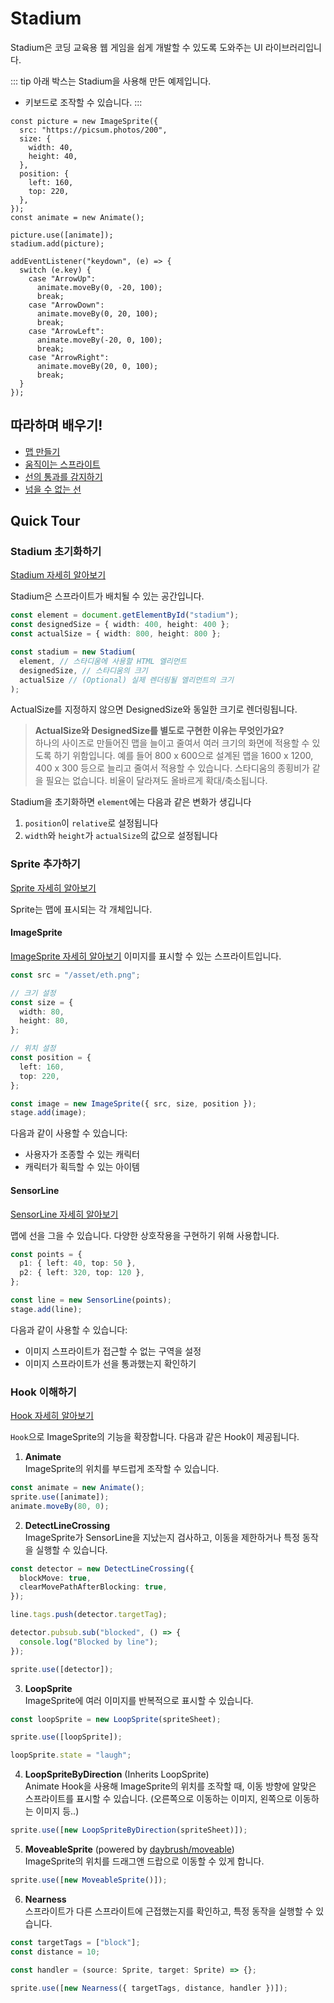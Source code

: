 # Stadium

Stadium은 코딩 교육용 웹 게임을 쉽게 개발할 수 있도록 도와주는 UI 라이브러리입니다.

::: tip 아래 박스는 Stadium을 사용해 만든 예제입니다.

- 키보드로 조작할 수 있습니다.
  :::

<div ref="el"></div>

<script setup>
    import { ref, onMounted } from 'vue'
    import {
        Stadium,
        SensorLine,
        ImageSprite,
        MoveableSprite,
        Animate,
        DetectLineCrossing,
    } from "../lib/main.ts";
    const el = ref(null)

    onMounted(() => {
        const stadium = new Stadium(el.value, {
            width: 400,
            height: 400,
        });

        const picture = new ImageSprite({
            src: "https://picsum.photos/200",
            size: {
                width: 40,
                height: 40,
            },
            position: {
                left: 160,
                top: 220,
            },
        });
        const animate = new Animate();

        picture.use([animate]);
        stadium.add(picture);

        addEventListener("keydown", (e) => {
            switch(e.key) {
                case "ArrowUp":
                    animate.moveBy(0, -20, 100);
                    break;
                case "ArrowDown":
                    animate.moveBy(0, 20, 100);
                    break;
                case "ArrowLeft":
                    animate.moveBy(-20, 0, 100);
                    break;
                case "ArrowRight":
                    animate.moveBy(20, 0, 100);
                    break;
            }
        })

        el.value.style.setProperty("border", "1px solid black")
    })
</script>

```js{1-5,10,13,16,19}
const picture = new ImageSprite({
  src: "https://picsum.photos/200",
  size: {
    width: 40,
    height: 40,
  },
  position: {
    left: 160,
    top: 220,
  },
});
const animate = new Animate();

picture.use([animate]);
stadium.add(picture);

addEventListener("keydown", (e) => {
  switch (e.key) {
    case "ArrowUp":
      animate.moveBy(0, -20, 100);
      break;
    case "ArrowDown":
      animate.moveBy(0, 20, 100);
      break;
    case "ArrowLeft":
      animate.moveBy(-20, 0, 100);
      break;
    case "ArrowRight":
      animate.moveBy(20, 0, 100);
      break;
  }
});
```

## 따라하며 배우기!

- [맵 만들기](./따라하기/1.%20맵%20만들기)
- [움직이는 스프라이트](./따라하기/2.%20움직이는%20스프라이트)
- [선의 통과를 감지하기](./따라하기/3.%20선의%20통과를%20감지하기)
- [넘을 수 없는 선](./따라하기/4.%20넘을%20수%20없는%20선.md)

## Quick Tour

### Stadium 초기화하기

[Stadium 자세히 알아보기](./API/classes/Stadium.md)

Stadium은 스프라이트가 배치될 수 있는 공간입니다.

```typescript
const element = document.getElementById("stadium");
const designedSize = { width: 400, height: 400 };
const actualSize = { width: 800, height: 800 };

const stadium = new Stadium(
  element, // 스타디움에 사용할 HTML 엘리먼트
  designedSize, // 스타디움의 크기
  actualSize // (Optional) 실제 렌더링될 엘리먼트의 크기
);
```

ActualSize를 지정하지 않으면 DesignedSize와 동일한 크기로 렌더링됩니다.

> **ActualSize와 DesignedSize를 별도로 구현한 이유는 무엇인가요?**  
> 하나의 사이즈로 만들어진 맵을 늘이고 줄여서 여러 크기의 화면에 적용할 수 있도록 하기 위함입니다. 예를 들어 800 x 600으로 설계된 맵을 1600 x 1200, 400 x 300 등으로 늘리고 줄여서 적용할 수 있습니다. 스타디움의 종횡비가 같을 필요는 없습니다. 비율이 달라져도 올바르게 확대/축소됩니다.

Stadium을 초기화하면 `element`에는 다음과 같은 변화가 생깁니다

1. `position`이 `relative`로 설정됩니다
2. `width`와 `height`가 `actualSize`의 값으로 설정됩니다

### Sprite 추가하기

[Sprite 자세히 알아보기](./API/classes/Sprite.md)

Sprite는 맵에 표시되는 각 개체입니다.

#### ImageSprite

[ImageSprite 자세히 알아보기](./API/classes/ImageSprite.md)
이미지를 표시할 수 있는 스프라이트입니다.

```typescript
const src = "/asset/eth.png";

// 크기 설정
const size = {
  width: 80,
  height: 80,
};

// 위치 설정
const position = {
  left: 160,
  top: 220,
};

const image = new ImageSprite({ src, size, position });
stage.add(image);
```

다음과 같이 사용할 수 있습니다:

- 사용자가 조종할 수 있는 캐릭터
- 캐릭터가 획득할 수 있는 아이템

#### SensorLine

[SensorLine 자세히 알아보기](./API/classes/SensorLine.md)

맵에 선을 그을 수 있습니다. 다양한 상호작용을 구현하기 위해 사용합니다.

```typescript
const points = {
  p1: { left: 40, top: 50 },
  p2: { left: 320, top: 120 },
};

const line = new SensorLine(points);
stage.add(line);
```

다음과 같이 사용할 수 있습니다:

- 이미지 스프라이트가 접근할 수 없는 구역을 설정
- 이미지 스프라이트가 선을 통과했는지 확인하기

### Hook 이해하기

[Hook 자세히 알아보기](./API/classes/Hook.md)

`Hook`으로 ImageSprite의 기능을 확장합니다. 다음과 같은 Hook이 제공됩니다.

1. **Animate**  
   ImageSprite의 위치를 부드럽게 조작할 수 있습니다.

```typescript
const animate = new Animate();
sprite.use([animate]);
animate.moveBy(80, 0);
```

2. **DetectLineCrossing**  
   ImageSprite가 SensorLine을 지났는지 검사하고, 이동을 제한하거나 특정 동작을 실행할 수 있습니다.

```typescript
const detector = new DetectLineCrossing({
  blockMove: true,
  clearMovePathAfterBlocking: true,
});

line.tags.push(detector.targetTag);

detector.pubsub.sub("blocked", () => {
  console.log("Blocked by line");
});

sprite.use([detector]);
```

3. **LoopSprite**  
   ImageSprite에 여러 이미지를 반복적으로 표시할 수 있습니다.

```typescript
const loopSprite = new LoopSprite(spriteSheet);

sprite.use([loopSprite]);

loopSprite.state = "laugh";
```

4. **LoopSpriteByDirection** (Inherits LoopSprite)  
   Animate Hook을 사용해 ImageSprite의 위치를 조작할 때, 이동 방향에 알맞은 스프라이트를 표시할 수 있습니다. (오른쪽으로 이동하는 이미지, 왼쪽으로 이동하는 이미지 등..)

```typescript
sprite.use([new LoopSpriteByDirection(spriteSheet)]);
```

5. **MoveableSprite** (powered by [daybrush/moveable](https://github.com/daybrush/moveable))  
   ImageSprite의 위치를 드래그앤 드랍으로 이동할 수 있게 합니다.

```typescript
sprite.use([new MoveableSprite()]);
```

6. **Nearness**  
   스프라이트가 다른 스프라이트에 근접했는지를 확인하고, 특정 동작을 실행할 수 있습니다.

```typescript
const targetTags = ["block"];
const distance = 10;

const handler = (source: Sprite, target: Sprite) => {};

sprite.use([new Nearness({ targetTags, distance, handler })]);
```
